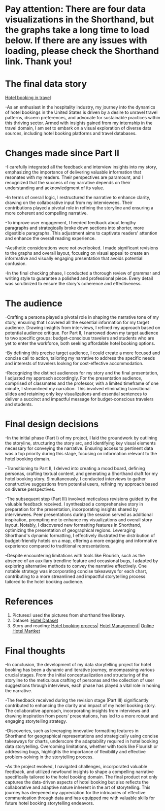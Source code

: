 # Pay attention: There are four data visualizations in the Shorthand, but the graphs take a long time to load below. If there are any issues with loading, please check the Shorthand link. Thank you!


<script src="https://carnegiemellon.shorthandstories.com/media-project-proposal-travel/embed.js">
  
</script>

# The final data story
[Hotel booking in travel](https://preview.shorthand.com/8Bg1r2BKNXTpu6Xr)

-As an enthusiast in the hospitality industry, my journey into the dynamics of hotel bookings in the United States is driven by a desire to unravel travel   patterns, discern preferences, and advocate for sustainable practices within this thriving sector. Armed with insights gained from my internship in the   travel domain, I am set to embark on a visual exploration of diverse data sources, including hotel booking platforms and travel databases.

# Changes made since Part II
-I carefully integrated all the feedback and interview insights into my story, emphasizing the importance of delivering valuable information that resonates with my readers. Their perspectives are paramount, and I recognized that the success of my narrative depends on their understanding and acknowledgment of its value.

-In terms of overall logic, I restructured the narrative to enhance clarity, drawing on the collaborative input from my interviewees. Their contributions played a pivotal role in refining the storyline and ensuring a more coherent and compelling narrative.

-To improve user engagement, I heeded feedback about lengthy paragraphs and strategically broke down sections into shorter, more digestible paragraphs. This adjustment aims to captivate readers' attention and enhance the overall reading experience.

-Aesthetic considerations were not overlooked. I made significant revisions to the graphs and overall layout, focusing on visual appeal to create an informative and visually engaging presentation that avoids potential confusion.

-In the final checking phase, I conducted a thorough review of grammar and writing style to guarantee a polished and professional piece. Every detail was scrutinized to ensure the story's coherence and effectiveness.

# The audience
-Crafting a persona played a pivotal role in shaping the narrative tone of my story, ensuring that I covered all the essential information for my target audience. Drawing insights from interviews, I refined my approach based on potential audience critique. For Part II, I narrowed down my target audience to two specific groups: budget-conscious travelers and students who are yet to enter the workforce, both seeking affordable hotel booking options.

-By defining this precise target audience, I could create a more focused and concise call to action, tailoring my narrative to address the specific needs and interests of travelers looking for cost-effective accommodation.

-Recognizing the distinct audiences for my story and the final presentation, I adjusted my approach accordingly. For the presentation audience, comprised of classmates and the professor, with a limited timeframe of one minute, I streamlined my narration. This involved eliminating transitional slides and retaining only key visualizations and essential sentences to deliver a succinct and impactful message for budget-conscious travelers and students.
# Final design decisions

-In the initial phase (Part I) of my project, I laid the groundwork by outlining the storyline, structuring the story arc, and identifying key visual elements necessary for conveying the narrative. Ensuring access to pertinent data was a top priority during this stage, focusing on information relevant to the hotel booking domain.

-Transitioning to Part II, I delved into creating a mood board, defining personas, crafting textual content, and generating a Shorthand draft for my hotel booking story. Simultaneously, I conducted interviews to gather constructive suggestions from potential users, refining my approach based on diverse perspectives.

-The subsequent step (Part III) involved meticulous revisions guided by the valuable feedback received. I synthesized a comprehensive story in preparation for the presentation, incorporating insights shared by interviewees. Peer presentations during the session served as additional inspiration, prompting me to enhance my visualizations and overall story layout. Notably, I discovered new formatting features in Shorthand, optimizing the presentation of geographical regions. Leveraging Shorthand's dynamic formatting, I effectively illustrated the distribution of budget-friendly hotels on a map, offering a more engaging and informative experience compared to traditional representations.

-Despite encountering limitations with tools like Flourish, such as the absence of an auxiliary trendline feature and occasional bugs, I adapted by exploring alternative methods to convey the narrative effectively. One notable strategy was incorporating concise takeaways for each chart, contributing to a more streamlined and impactful storytelling process tailored to the hotel booking audience.

# References
1. Pictures:I used the pictures from shorthand free library.
2. Dataset: [Hotel Dataset]( https://www.huduser.gov/portal/datasets/50per.html#year2020)
3. Story and reading: [Hotel booking process](https://www.researchgate.net/publication/325980818_Understanding_of_online_hotel_booking_process_A_multiple_method_approach)|
                    [Hotel Management](https://ijcrt.org/papers/IJCRT22A6549.pdf)|
                    [Online Hotel Martket](https://www.ftc.gov/system/files/documents/reports/online-hotel-booking-market-federal-trade-commission-report-congress-recommended-enforcement-actions/p114500_ftc_report_to_congress_re_the_online_hotel_booking_market.pdf)


# Final thoughts

-In conclusion, the development of my data storytelling project for hotel booking has been a dynamic and iterative journey, encompassing various crucial stages. From the initial conceptualization and structuring of the storyline to the meticulous crafting of personas and the collection of user suggestions through interviews, each phase has played a vital role in honing the narrative.

-The feedback received during the revision stage (Part III) significantly contributed to enhancing the clarity and impact of my hotel booking story. The collaborative approach, incorporating insights from interviews and drawing inspiration from peers' presentations, has led to a more robust and engaging storytelling strategy.

-Discoveries, such as leveraging innovative formatting features in Shorthand for geographical representations and strategically using concise takeaways for charts, underscore the adaptability required in hotel booking data storytelling. Overcoming limitations, whether with tools like Flourish or addressing bugs, highlights the importance of flexibility and effective problem-solving in the storytelling process.

-As the project evolved, I navigated challenges, incorporated valuable feedback, and utilized newfound insights to shape a compelling narrative specifically tailored to the hotel booking domain. The final product not only captures the data-driven aspects of hotel booking but also reflects the collaborative and adaptive nature inherent in the art of storytelling. This journey has deepened my appreciation for the intricacies of effective communication through data and has equipped me with valuable skills for future hotel booking storytelling endeavors.





